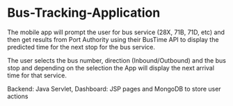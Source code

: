 # Bus-Tracking-Application

The mobile app will prompt the user for bus service (28X, 71B, 71D, etc) and then get results from Port Authority using their BusTime API to display the predicted time for the next stop for the bus service.


The user selects the bus number, direction (Inbound/Outbound) and the bus stop and depending on the selection the App will display the next arrival time for that service.


Backend: Java Servlet,
Dashboard: JSP pages and
MongoDB to store user actions
